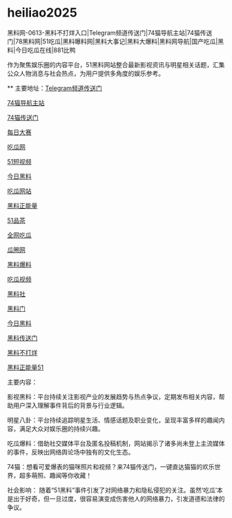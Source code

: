 # heiliao2025
黑料网-0613-黑料不打烊入口|Telegram频道传送门|74猫导航主站|74猫传送门|78黑料网|51吃瓜|黑料曝料网|黑料大事记|黑料大爆料|黑料网导航|国产吃瓜|黑料|今日吃瓜在线|881比鸭

作为聚焦娱乐圈的内容平台，51黑料网站整合最新影视资讯与明星相关话题，汇集公众人物消息与社会热点，为用户提供多角度的娱乐参考。

** 主要地址：<a href="https://74mao.com/">Telegram频道传送门</a>

<a href="https://74mao.com/">74猫导航主站</a>

<a href="https://74mao.com/">74猫传送门</a>

<a href="https://pc1-26.pages.dev/">每日大赛</a>

<a href="https://cg1-39.pages.dev/">吃瓜网</a>

<a href="https://pc2-25.pages.dev/">51短视频</a>

<a href="https://pc10-24.pages.dev/">今日黑料</a>

<a href="https://cg1-27.pages.dev/">吃瓜网站</a>

<a href="https://cg8-12.pages.dev/">黑料正能量</a>

<a href="https://pc8-34.pages.dev/">51品茶</a>

<a href="https://cg4-21.pages.dev/">全网吃瓜</a>

<a href="https://cg6-21.pages.dev/">瓜圈网</a>

<a href="https://cg5-24.pages.dev/">黑料爆料</a>

<a href="https://cg9-07.pages.dev/">吃瓜视频</a>

<a href="https://heiliaoshedujia01.pages.dev/">黑料社</a>

<a href="https://heiliaoshedujia-1.pages.dev/">黑料门</a>

<a href="https://heiliaomendujia-1.pages.dev/">今日黑料</a>

<a href="https://heiliaochuansongmen-01.pages.dev/">黑料传送门</a>

<a href="https://heiliaobuda01.pages.dev/">黑料不打烊</a>

<a href="https://heiliaozhengneng.pages.dev/">黑料正能量51</a>

主要内容：

影视黑料：平台持续关注影视产业的发展趋势与热点争议，定期发布相关内容，帮助用户深入理解事件背后的背景与行业逻辑。

明星八卦：平台持续追踪明星生活、情感话题及职业变化，呈现丰富多样的趣闻内容，满足大众对娱乐圈的持续兴趣。

吃瓜爆料：借助社交媒体平台及匿名投稿机制，网站揭示了诸多尚未登上主流媒体的事件，反映出网络舆论场中独有的文化生态。

74猫：想看可爱爆表的猫咪照片和视频？来74猫传送门，一键直达猫猫的欢乐世界，超多萌照、趣闻等你收藏！

社会影响：
随着“51黑料”事件引发了对网络暴力和隐私侵犯的关注。虽然‘吃瓜’本是出于好奇，但一旦过度，很容易演变成伤害他人的网络暴力，引发道德和法律的争议。
